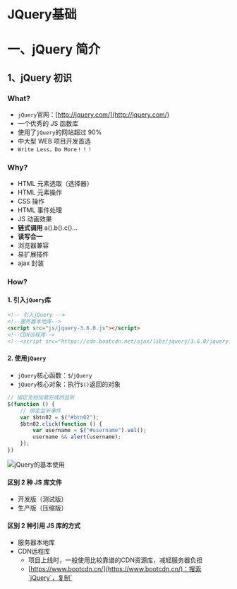# JQuery基础
# 一、jQuery 简介

## 1、jQuery 初识

### What?

- `jQuery`官网：[http://jquery.com/](http://jquery.com/)
- 一个优秀的 JS 函数库
- 使用了`jQuery`的网站超过 90%
- 中大型 WEB 项目开发首选
- `Write Less，Do More！！！`

### Why?

- HTML 元素选取（选择器）
- HTML 元素操作
- CSS 操作
- HTML 事件处理
- JS 动画效果
- **链式调用** a().b().c()...
- **读写合一**
- 浏览器兼容
- 易扩展插件
- ajax 封装

### How?

#### 1. 引入`jQuery`库

```html
<!-- 引入jQuery -->
<!--服务器本地库-->
<script src="js/jquery-3.6.0.js"></script>
<!--CDN远程库-->
<!--<script src="https://cdn.bootcdn.net/ajax/libs/jquery/3.6.0/jquery.js"></script>-->
```

#### 2. 使用`jQuery`

- `jQuery`核心函数：`$`/`jQuery`
- `jQuery`核心对象：执行`$()`返回的对象

```js
// 绑定文档加载完成的监听
$(function () {
    // 绑定监听事件
    var $btn02 = $("#btn02");
    $btn02.click(function () {
        var username = $("#username").val();
        username && alert(username);
    });
})
```

![jQuery的基本使用](https://i.loli.net/2021/08/23/B2ynVFUa9CgNDIq.gif)

#### 区别 2 种 JS 库文件

- 开发版（测试版）
- 生产版（压缩版）

#### 区别 2 种引用 JS 库的方式

- 服务器本地库
- CDN远程库
  - 项目上线时，一般使用比较靠谱的CDN资源库，减轻服务器负担
  - [https://www.bootcdn.cn/](https://www.bootcdn.cn/)：搜索`jQuery`，复制`<script>`标签到项目中即可使用

#### 区别`jQuery`的不同版本

- 1.x
  - 兼容老版本 IE
  - 文件更大
- 2.x
  - 部分 IE8 及以下支持
  - 文件小，执行效率更高
- 3.x
  - 完全不再支持 IE8 及以下版本
  - 提供了一些新的 API
  - 提供不包含 ajax / 动画 API 的版本



## 2、jQuery 的 2 把利器

```js
// jQuery核心代码
(function(window){
    var jQuery = function(){
        return new jQuery.fn.init();
    }
    window.$ = window.jQuery = jQuery
})(window)
```

### jQuery 核心函数

简称：`jQuery`函数（`$`/`jQuery`），`jQuery`库向外直接暴露的就是`$`/`jQuery`

引入`jQuery`库后，直接使用即可

- 当函数用：`$(xxx)`

- 当对象用：`$.xxx()`

```js
// jQuery函数：直接可用
console.log($, typeof $);  // ƒ ( selector, context ) {}    function
console.log(jQuery === $); // true
```

### jQuery 核心对象

简称：`jQuery`对象

得到`jQuery`对象：执行`jQuery`函数返回的就是`jQuery`对象

使用`jQuery`对象：`$obj.xxx()`

```js
// jQuery对象：执行jQuery函数得到它
console.log($(), typeof $(), $() instanceof Object); // jQuery.fn.init {} "object" true
```

![image-20210823214249792](https://i.loli.net/2021/08/23/qiELvA1Pnhx68B4.png)



## 3、jQuery 函数的使用

作为一般函数调用：`$(param)`

1. 参数为函数：当 DOM 加载完成后，执行此回调函数
2. 参数为选择器字符：查找所有匹配的标签并将它们封装成`jQuery`对象
3. 参数为 DOM 对象：将 dom 对象封装成`jQuery`对象
4. 参数为 html 标签字符串（用得少）：创建标签对象并封装成`jQuery`对象

作为对象使用：`$.xxx()`

- `$.each()`：隐式遍历数组
- `$.trim()`：去除两端的空格

```js
// 需求1.点击按钮：显示按钮的文本，显示一个新的输入框
// 1、参数为函数：当 DOM 加载完成后，执行此回调函数
$(function () { // 绑定文档加藏完成的监听
    // 2、参数为选择器字符：查找所有匹配的标签并将它们封装成`jQuery`对象
    $("#btn").click(function () {
        // alert(this.innerHTML); // this是什么？发生事件的dom元素（<button>）
        // 3、参数为 DOM 对象：将 dom 对象封装成`jQuery`对象
        alert($(this).html());
        // 4、参数为 html 标签字符串（用得少）：创建标签对象并封装成`jQuery`对象
        $('<input type="text" name="msg3"><br/>').appendTo("div");
    });
    
    // 需求2.遍历输出数组中所有元素值
    var arr = [3, 7, 4];
    $.each(arr, function (index, item) {
        console.log(index, item); // 0 3    1 7    2 4
    });

    // 需求3.去掉“my atguigu”两端的空格
    var str = "    my atguigu   ";
    console.log('===' + str + '===');           // ===    my atguigu   ===
    console.log('===' + str.trim() + '===');    // ===my atguigu===
    console.log('===' + $.trim(str) + '===');   // ===my atguigu===
})
```



## 4、jQuery 对象的使用

### 理解

即执行`jQuery`核心函数返回的对象

`jQuery`对象内部包含的是 dom 元素对象的伪数组（可能只有一个元素）

`jQuery`对象拥有很多有用的属性和方法，让程序员能方便的操作 dom

### 属性和方法

- 基本行为：操作标签的基本方法
- 属性：操作内部标签的属性或值

- CSS：操作标签的样式

- 文档：对标签进行增删改操作

- 筛选：根据指定的规则过滤内部的标签

- 事件：处理事件监听相关

- 效果：实现一些动画效果

这里我们先学习`jQuery`对象的基本行为，其他的不放在当前章节中

#### 基本行为

- `size()`/`length`：包含的 DOM 元素个数
- `[index]`/`get(index)`：得到对应位置的 DOM 元素
- `each()`：遍历包含的所有 DOM 元素
- `index()`：得到在所在兄弟元素中的下标

```js
// 需求1.统计一共有多少个按钮
// `size()`/`length`：包含的 DOM 元素个数
var $buttons = $('button');
console.log($buttons.length); // 4

// 需求2.取出第2个button的文本
console.log($('button:nth-child(2)').text()); // 测试二
// `[index]`/`get(index)`：得到对应位置的 DOM 元素
console.log($buttons[1].innerHTML, $buttons.get(1).innerHTML); // 测试二 测试二

// 需求3.输出所有button标签的文本
// `each()`：遍历包含的所有 DOM 元素
// $buttons.each(function (index, domEle) {
//     console.log(index, domEle.innerHTML); // 0 "测试一"   1 "测试二"   2 "测试三"    3 "测试四"
// });
$buttons.each(function () {
    console.log(this.innerHTML); // 测试一 测试二 测试三 测试四
});

// 需求4.输出’测试三’按钮是所有按钮中的第几个
console.log($("#btn3").index()); // 2
```

**伪数组**

- `Object`对象
- `length`属性
- 数值下标属性
- 没有数组特别的方法：`forEach()`，`push()`，`pop()`，`splice()`

```js
// 伪数组
console.log($buttons instanceof Array); // false
//自定义一个伪数组
var weiArr = {}
weiArr.length = 0;
weiArr[0] = 'atguigu';
weiArr.length = 1;
weiArr[1] = 123;
weiArr.length = 2;
for (var i = 0; i < weiArr.length; i++) {
    var obj = weiArr[i];
    console.log(i, obj); // 0 "atguigu"    1 123
}
console.log(weiArr.forEach, $buttons.forEach); //undefined undefined
```



# 二、jQuery 选择器

## 1、选择器

![image-20210828192208382](https://i.loli.net/2021/08/28/HxmALJ2XkBMpZgC.png)

### 说明

选择器是`jQuery`学习的重中之重，也就是对`jQuery`核心函数的使用

- 选择器本身只是一个有特定语法规则的字符串，没有实质用处
- 它的基本语法规则使用的就是 CSS 的选择器语法，并对基进行了扩展
- 只有调用`$()`，并将选择器作为参数传入才能起作用
- `$(selector)`作用：根据选择器规则在整个文档中查找所有匹配的标签的数组（伪数组），并封装成`jQuery`对象

### 分类

#### 基本选择器

- ID 选择器：`#id`
- 标签选择器：`element`
- 属性选择器：`.class`
- 通用选择器：`*`
- 并集选择器：`selector1,selector2,selectorN`
- 交集选择器：`selector1selector2selectorN`

#### 层次选择器

- 后代元素选择器：`ancestor descendant`
- 子元素选择器：`parent > child`
- 兄弟选择器：`prev + next`、`prev ~ siblings`

#### 过滤选择器

在原有选择器匹配的元素中进一步进行过滤的选择器

选择器语法中大部分是过滤选择器

- 基本
- 内容
- 可见性
- 属性

#### 表单选择器

- 表单
- 表单对象属性

下面，我们对其中 *常用的选择器* 进行一一学习



## 2、基本选择器

| 基本选择器                      | 描述                                     |
| :------------------------------ | :--------------------------------------- |
| `#id`                           | 根据给定的ID匹配一个元素                 |
| `element`                       | 根据给定的元素名匹配所有元素             |
| `.class`                        | 根据给定的类匹配元素                     |
| `*`                             | 匹配所有元素                             |
| `selector1,selector2,selectorN` | 将每一个选择器匹配到的元素合并后一起返回 |

HTML 代码

```html
<div id="div1" class="box">div1(class="box")</div>
<div id="div2" class="box">div2(class="box")</div>
<div id="div3">div3</div>
<span class="box">span(class="box")</span>
<br>
<ul>
    <li>AAAAA</li>
    <li title="hello">BBBBB(title="hello")</li>
    <li class="box">CCCCC(class="box")</li>
    <li title="hello">DDDDDD(title="hello")</li>
</ul>
```

### ID 选择器

```js
// 1.选择id为div1的元素
$('#div1').css('background-color', 'red');
```

![image-20210828195718252](https://i.loli.net/2021/08/28/FheEqJCnKYgkvlZ.png)

### 标签选择器

```js
// 2.选择所有的div元素
$('div').css('background-color', 'red');
```

![image-20210828195737043](https://i.loli.net/2021/08/28/gIlLxkdG8ZmRspM.png)

### 属性选择器

```js
// 3.选择所有class属性为box的元素
$('.box').css('background-color', 'red');
```

![image-20210828195757323](https://i.loli.net/2021/08/28/9CeBWZDbKGlrJjw.png)

### 并集选择器

```js
// 4.选择所有的div和span元素
$('div,span').css('background-color', 'red');
```

![image-20210828195819970](https://i.loli.net/2021/08/28/yMPohCwSk96rQYN.png)

### 交集选择器

```js
// 5.选择所有class属性为box的div元素
$('div.box').css('background-color', 'red');
```

![image-20210828195847762](https://i.loli.net/2021/08/28/vcyxLMAOUQ6ThsS.png)

### 通用选择器

```js
// 6.选择所有元素
$('*').css('background-color', 'red');
```

![image-20210828195909083](https://i.loli.net/2021/08/28/WpPFBZ8HraEv5Od.png)



## 3、层级选择器

查找子元素，后代元素，兄弟元素的选择器

| 层级选择器            | 描述                                   |
| :-------------------- | :------------------------------------- |
| `ancestor descendant` | 在给定的祖先元素下匹配所有的后代元素   |
| `parent > child`      | 在给定的父元素下匹配所有的子元素       |
| `prev + next`         | 匹配所有紧接在 prev 元素后的 next 元素 |
| `prev ~ siblings`     | 匹配 prev 元素之后的所有 siblings 元素 |

HTML 代码

```html
<ul>
	<li>AAAAA</li>
	<li class="box">CCCCC</li>
	<li title="hello"><span>BBBBB</span></li>
	<li title="hello"><span class="box">DDDD</span></li>
	<span>EEEEE</span>
</ul>
```

### 后代元素选择器

```js
// 1.选中ul下所有的span
$('ul span').css('background', 'red');
```

![image-20210828200701777](https://i.loli.net/2021/08/28/93GCAIuirc8Q4nU.png)

### 子元素选择器

```js
// 2.选中ul下所有的子元素span
$('ul > span').css('background', 'red');
```

![image-20210828200751616](https://i.loli.net/2021/08/28/ejhMYAJaDoV9GHL.png)

### 兄弟选择器

```js
// 3.选中class为box的下一个li
$('.box + li').css('background', 'red');
```

![image-20210828200849768](https://i.loli.net/2021/08/28/jRx15XZONFKofwT.png)

```js
// 4.选中ul下li的class为box的元素后面的所有兄弟元素
$('ul .box ~ *').css('background', 'red');
```

![image-20210828201744815](https://i.loli.net/2021/08/28/yHVlp3nrxW2cODA.png)



## 4、过滤选择器

在原有选择器匹配的元素中进行进一步过滤的选择器

| 分类   | 过滤选择器                          | 描述                                                 |
| :----- | :---------------------------------- | :--------------------------------------------------- |
| 基本   | `:first`                            | 获取第一个元素                                       |
|        | `:last`                             | 获取最后一个元素                                     |
|        | `:eq(index)`                        | 匹配一个给定索引值的元素                             |
|        | `:gt(index)`                        | 匹配所有大于给定索引值的元素                         |
|        | `:lt(index)`                        | 匹配所有小于给定索引值的元素                         |
|        | `:even`                             | 匹配所有索引值为偶数的元素，从 0 开始计数            |
|        | `:odd`                              | 匹配所有索引值为奇数的元素，从 0 开始计数            |
|        | `:not(selector)`                    | 去除所有与给定选择器匹配的元素                       |
| 内容   | `:contains(text)`                   | 匹配包含给定文本的元素                               |
|        | `:has(selector)`                    | 匹配含有选择器所匹配的元素的元素                     |
|        | `:empty`                            | 匹配所有不包含子元素或者文本的空元素                 |
|        | `:parent`                           | 匹配含有子元素或者文本的元素                         |
| 可见性 | `:hidden`                           | 匹配所有不可见元素，或者type为hidden的元素           |
|        | `:visible`                          | 匹配所有的可见元素                                   |
| 属性   | `[attribute]`                       | 匹配包含给定属性的元素                               |
|        | `[attribute=value]`                 | 匹配给定的属性是某个特定值的元素                     |
|        | `[attribute!=value]`                | 匹配所有不含有指定的属性，或者属性不等于特定值的元素 |
|        | `[attribute*=value]`                | 匹配给定的属性是以包含某些值的元素                   |
|        | `[selector1][selector2][selectorN]` | 复合属性选择器，需要同时满足多个条件时使用           |

HTML 代码

```html
<div id="div1" class="box">class为box的div1</div>
<div id="div2" class="box">class为box的div2</div>
<div id="div3">div3</div>
<span class="box">class为box的span</span>
<br/>
<ul>
    <li>AAAAA</li>
    <li title="hello">BBBBB</li>
    <li class="box">CCCCC</li>
    <li title="hello">DDDDDD</li>
    <li title="two">BBBBB</li>
    <li style="display: none">我本来是隐藏的</li>
</ul>
```

### :first

```js
// 1.选择第一个div
$('div:first').css('background', 'red');
```

![image-20210828202449696](https://i.loli.net/2021/08/28/6EMXf3sz1jIv4Pk.png)

### :last

```js
// 2.选择最后一个class为box的元素
$('.box:last').css('background', 'red');
```

![image-20210828202621705](https://i.loli.net/2021/08/28/mRZAQ1J2syowN4l.png)

### :not

```js
// 3.选择所有class属性不为box的div
$('div:not(.box)').css('background', 'red');
```

![image-20210828202755645](https://i.loli.net/2021/08/28/mMFwiItVJj4cQ8p.png)

### :eq、:gt、:lt

多个选择器是依次执行的，不是同时执行的

```js
// 4.选择第二个和第三个li元素
// $('li:eq(1),li:eq(2)').css('background', 'red');
// $('li:gt(0):lt(2)').css('background', 'red');
$('li:lt(3):gt(0)').css('background', 'red');
```

![image-20210828202909014](https://i.loli.net/2021/08/28/bLIoT4kHB35PpYE.png)

### :contains

```js
// 5.选择内容为BBBBB的li
$('li:contains("BBBBB")').css('background', 'red');
```

![image-20210828203616059](https://i.loli.net/2021/08/28/RgWONDSikPTfEtF.png)

### :hidden

```js
// 6.选择隐藏的li
$('li:hidden').show().css('background', 'red');
```

![image-20210828203732811](https://i.loli.net/2021/08/28/by21BrwhHFRqE5a.png)

### [attribute]

```js
// 7.送择有title属性的li元素
$('li[title]').css('background', 'red');
```

![image-20210828203858256](https://i.loli.net/2021/08/28/ZVQL3o8k4PbJHxM.png)

### [attribute=value]

```js
// 8.选择所有属性title为hello的li元素
$('li[title=hello]').css('background', 'red');
```

![image-20210828203937555](https://i.loli.net/2021/08/28/ZvadeP7yWXxicHn.png)

### :odd

```js
$('#data tbody > tr:odd').css('backgroundColor', '#ccf');
```

![image-20210828212102136](https://i.loli.net/2021/08/28/Lw49sF8AUn3WRdq.png)



## 5、表单选择器

表单和表单对象属性

| 表单选择器       | 描述                                                         |
| :--------------- | :----------------------------------------------------------- |
| `:input`         | 匹配所有 input, textarea, select 和 button 元素              |
| `:text`          | 匹配所有的单行文本框                                         |
| `:password`      | 匹配所有密码框                                               |
| `:radio`         | 匹配所有单选按钮                                             |
| `:checkbox`      | 匹配所有复选框                                               |
| `:submit`        | 匹配所有提交按钮                                             |
| `:reset`         | 匹配所有重置按钮                                             |
| `:button`        | 匹配所有按钮                                                 |
| **表单对象属性** | **描述**                                                     |
| `:enabled`       | 匹配所有可用元素                                             |
| `:disabled`      | 匹配所有不可用元素                                           |
| `:checked`       | 匹配所有选中的被选中元素(复选框、单选框等，不包括select中的option) |
| `:selected`      | 匹配所有选中的option元素                                     |

HTML代码

```html
<form>
    用户名：<input type="text"/><br>
    密码：<input type="password"/><br>
    爱好：
    <input type="checkbox" checked="checked"/>篮球
    <input type="checkbox" checked="checked"/>足球
    <input type="checkbox" checked="checked"/>羽毛球<br>
    性别：
    <input type="radio" name="sex" value='male'/>男
    <input type="radio" name="sex" value='female'/>女<br>
    邮箱：<input type="text" name="email" disabled="disabled"/><br>
    所在地：I
    <select>
        <option value="1">北京</option>
        <option value="2" selected="selected">天津</option>
        <option value="3">河北</option>
    </select><br>
    <input type="submit" value="提交"/>
</form>
```

### :text、:disabled

```js
// 1.选择不可用的文本输入框
$(':text:disabled').css('background-color', 'red');
```

![image-20210828215100265](https://i.loli.net/2021/08/28/POEpMZT4Jl1gr3k.png)

### :submit、:checkbox、:checked

```js
// 3.显示选择的城市名称
$(':submit').click(function () {
    alert($('select>option:selected').html());
});
```

![image-20210828220129756](https://i.loli.net/2021/08/28/IAoNMRy73D18aVc.png)



# 三、jQuery工具、属性、CSS

## 1、jQuery工具方法

![image-20210828220857665](https://i.loli.net/2021/08/28/DtSQK1IrRCVmUq6.png)

不过，我们常用的工具方法并不多

| 工具方法                    | 描述                                 |
| :-------------------------- | :----------------------------------- |
| `$.each(object,[callback])` | 通用例遍方法，可用于例遍对象和数组   |
| `$.type(obj)`               | 检测obj的数据类型                    |
| `$.isArray(obj)`            | 测试对象是否为数组                   |
| `$.isFunction(obj)`         | 测试对象是否为函数                   |
| `$.isNumeric(value)`        | 测试对象是否为数字                   |
| `$.parseJSON(json)`         | 接受一个JSON字符串，返回解析后的对象 |

### $.each()

```js
// 1、$.each()：遍历数组或对象中的数据
var obj = {
    name: 'Tom',
    setName: function (name) {
        this.name = name;
    }
}
$.each(obj, function (key, value) {
    console.log(key, value); // name Tom   setName ƒ (name) {}
});
```

### $.trim()

```js
// 2、$.trim()：去除字符两边的空格
var str = '    ddd ';
console.log($.trim(str)); // ddd
```

### $.type()

```js
// 3、$.type(obj)：得到数据的类型
console.log($.type($), $.type($())); // function object
```

### $.isArray()

```js
// 4、$.isArray(obj)：判断是否是数组
console.log($.isArray($('body')), $.isArray([])); // false true
```

### $.isFunction()

```js
// 5、$.isFunction(obj)：判断是否是函数
console.log($.isFunction($), $.isFunction($())); // true false
```

### $.isNumberic()

```js
// 6、$.isNumberic(obj)：判断是否是数字
console.log($.isNumeric('a'), $.isNumeric('2'), $.isNumeric(2)); // false true true
```

### $.parseJSON()

```js
// 7、$.parseJSON(json)：解析json字符转换为js对象/数组
var jsonObj = '{"name":"Tom", "age": 18}';
console.log($.parseJSON(jsonObj)); // {name: "Tom", age: 18}
var jsonArr = '[{"name":"Tom", "age": 18}, {"name":"Jack", "age": 28}]';
console.log($.parseJSON(jsonArr)); // (2) [{…}, {…}]
```



## 2、练习：多Tab点击切换

HTML 代码

```html
<ul id="tab">
    <li id="tab1" value="1">10元套餐</li>
    <li id="tab2" value="2">30元套餐</li>
    <li id="tab3" value="3">50元包月</li>
</ul>
<div id="container">
    <div id="content1">
        10元套餐详情：<br> 每月套餐内拨打100分钟，超出部分2毛/分钟
    </div>
    <div id="content2" style="display:none">
        30元套餐详情：<br> 每月套餐内拨打300分钟，超出部分1.5毛/分钟
    </div>
    <div id="content3" style="display:none">
        50元包月详情：<br> 每月无限量随心打
    </div>
</div>
```

jQuery 代码

```js
var $containers = $('#container>div');
var curIndex = 0;
$('#tab>li').click(function () { // 隐式遍历
    // 隐藏上一次
    $containers[curIndex].style.display = 'none';
    // 显示当前的
    curIndex = $(this).index();
    $containers[curIndex].style.display = 'block';
});
```

![多Tab点击切换](https://i.loli.net/2021/08/29/6DFBrn8TjVZYhHS.gif)



## 3、jQuery操作属性

| 属性            | 描述                                     |
| :-------------- | :--------------------------------------- |
| `attr()`        | 设置或返回被选元素的属性值               |
| `removeAttr()`  | 从每一个匹配的元素中删除一个属性         |
| `prop()`        | 获取在匹配的元素集中的第一个元素的属性值 |
| `removeProp()`  | 用来删除由.prop()方法设置的属性集        |
| `addClass()`    | 为每个匹配的元素添加指定的类名           |
| `removeClass()` | 从所有匹配的元素中删除全部或者指定的类   |
| `toggleClass()` | 如果存在（不存在）就删除（添加）一个类   |
| `html()`        | 取得第一个匹配元素的html内容             |
| `text()`        | 取得所有匹配元素的内容                   |
| `val()`         | 获得匹配元素的当前值                     |

### attr()、removeAttr()

```js
//1.读取第一个div的title属性
console.log($('div:first').attr('title')); // one
//2.给所有的div设置name属性（value 为atguigu）
$('div').attr('name', 'atguigu');
//3.移除所有div的title属性
$('div').removeAttr('title');
//4.给所有的div设置class='guiguClass'
$('div').attr('class', 'guiguClass');
```

### addClass()、removeClass()

```js
//5.给所有的div添加class='abc'
$('div').addClass('abc');
//6.移除所有div的guiguClass的class
$('div').removeClass('guiguClass');
```

### html()、val()

```js
//7.得到最后一个li的标签体文本
console.log($('ul>li:last').html()); // <span>BBBBB</span>
//8.设置第一个li的标签体为"<h1>mmmmmmmmm</h1>"
$('ul>li:first').html('<h1>mmmmmmmmm</h1>');
//9.得到输入框中的value值
console.log($(':text').val()); // guiguClass
//10.将输入框的值设置为atguigu
$(':text').val('atguigu');
```

### prop()、removeProp()

```js
//11.点击’全选’按留实现全选
var $checkbox = $(':checkbox');
$('button:first').click(function () {
    $checkbox.prop('checked', true);
});
//12.点击’全不选’按留实现全不选
$('button:last').click(function () {
    $checkbox.prop("checked", false);
});
```

`attr()`：操作属性值为非布尔值的属性件
`prop()`：专门操作属性值为布尔值的属性



## 4、jQuery操作CSS

| CSS             | 描述                                                   |
| :-------------- | :----------------------------------------------------- |
| `css()`         | 访问匹配元素的样式属性                                 |
| `offset()`      | 获取匹配元素在当前视口的相对偏移                       |
| `position()`    | 获取匹配元素相对父元素的偏移                           |
| `scrollTop()`   | 获取匹配元素相对滚动条顶部的偏移                       |
| `scrollLeft()`  | 获取匹配元素相对滚动条左侧的偏移                       |
| `height()`      | 取得匹配元素当前计算的高度值（px）                     |
| `width()`       | 取得第一个匹配元素当前计算的宽度值（px）               |
| `innerHeight()` | 获取第一个匹配元素内部区域高度（包括补白、不包括边框） |
| `innerWidth()`  | 获取第一个匹配元素内部区域宽度（包括补白、不包括边框） |
| `outerHeight()` | 获取第一个匹配元素外部高度（默认包括补白和边框）       |
| `outerWidth()`  | 获取第一个匹配元素外部宽度（默认包括补白和边框）       |

### css()

```js
// 1.得到第一个p标签的颜色
console.log($('p:first').css('color')); // rgb(0, 0, 255);
// 2.设置所有p标签的文本颜色为red
$('p').css('color', 'red');
// 3.设第2个p的字体颜色（#ffee11），背景（blue），宽（300px），高（30px）
$('p:eq(1)').css({
    color: '#ffee11',
    backgroundColor: 'blue',
    width: 300,
    height: 30
});
```

![image-20210829190620743](https://i.loli.net/2021/08/29/ArXKDcLbCkHejWa.png)

### offset和position

```js
// 1.点击btn1
$('#btn1').click(function () {
    // 打印div1相对于页面左上角的位置
    var offset1 = $('.div1').offset();
    console.log(offset1.left, offset1.top); // 10 20
    // 打印div2相对于页面左上角的位置
    var offset2 = $('.div2').offset();
    console.log(offset2.left, offset2.top); // 10 70

    // 打印div1相对于父元素左上角的位置
    var position1 = $('.div1').position();
    console.log(position1.left, position1.top); // 10 20
    // 打印div2相对于父元素左上角的位置
    var position2 = $('.div2').position();
    console.log(position2.left, position2.top); // 0 50
});

// 2.点击btn2
$('#btn2').click(function () {
    // 设置div2相对于页面的左上角的位置
    $('.div2').offset({left: 0, top: 0});
});
```

![offset和position](https://i.loli.net/2021/08/29/Iick21x7hqeSzYT.gif)

### scrollTop和scrollLeft

```js
// 1.得到div或页面滚动条的坐标
$('#btn1').click(function () {
    console.log($('div').scrollTop()); // 400
    console.log($(document.documentElement).scrollTop() + $(document.body).scrollTop()); // 200
});
// 2.让div或页面的滚动条滚动到指定位置
$('#btn2').click(function () {
    $('div').scrollTop(1000);
    $('html,body').scrollTop(100);
});
```

![scrollTop和scrollLeft](https://i.loli.net/2021/08/29/YQwnmjUBdWbTH4D.gif)

### 元素的尺寸

#### 1.内容尺寸

- `height()`：`height `
- `width()`：`width`

#### 2.内部尺寸

- `innerHeight()`：`height + padding `
- `innerwidth()`：`width + padding`

#### 3.外部尺寸

- `outerHeight(false/true)`：`height + padding + border` 如果是`true`，加上`margin`
- `outerwidth(false/true)`：`width + padding + border` 如果是`true`，加上`margin`

```js
var $div = $('div');
console.log($div.height(), $div.width()); // 150, 100
console.log($div.innerHeight(), $div.innerWidth()); // 170 120
console.log($div.outerHeight(), $div.outerWidth()); // 190 140
console.log($div.outerHeight(true), $div.outerWidth(true)); // 210 160
```

# 四、jQuery对象的过滤与查找

## 1、对象的过滤

| 过滤方法     | 描述                                                         |
| :----------- | :----------------------------------------------------------- |
| `eq()`       | 获取第N个元素                                                |
| `first()`    | 获取第一个元素                                               |
| `last()`     | 获取最后一个元素                                             |
| `hasClass()` | 检查当前的元素是否含有某个特定的类，如果有，则返回true       |
| `filter()`   | 筛选出与指定表达式匹配的元素集合                             |
| `not()`      | 删除与指定表达式匹配的元素                                   |
| `is()`       | 根据选择器、DOM元素或 jQuery 对象来检测匹配元素集合，如果其中至少有一个元素符合这个给定的表达式就返回true |
| `has()`      | 保留包含特定后代的元素，去掉那些不含有指定后代的元素         |

### first()

```js
var $li = $('ul>li');
// 1.ul下li标签第一个
// $li[0].style.backgroundColor = 'red';
$li.first().css('background-color', 'red');
```

![image-20210830211113273](https://i.loli.net/2021/08/30/NfaVxELRmKY34wk.png)

### last()

```js
// 2.ul下li标签的最后一个
// $li[$li.length - 1].style.backgroundColor = 'red';
$li.last().css('background-color', 'red');
```

![image-20210830211723608](https://i.loli.net/2021/08/30/dBEUhgvkSiNJMte.png)

### eq()

```js
// 3.ul下li标签的第二个
// $li[1].style.backgroundColor = 'red';
$li.eq(1).css('background-color', 'red');
```

![image-20210830211409856](https://i.loli.net/2021/08/30/MREVy9vPf3Y4shZ.png)

### filter()

```js
// 4.ul下li标签中title属性为hello的
$li.filter('[title=hello]').css('background-color', 'red');
```

![image-20210830211542168](https://i.loli.net/2021/08/30/kpZKUqWX1sEVSIR.png)

### not()

```js
// 5.ul下li标签中title属性不为hello的
// $li.filter('[title!=hello]').css('background-color', 'red');
$li.not('[title=hello]').css('background-color', 'red');
```

![image-20210830211815479](https://i.loli.net/2021/08/30/hkwnYKF6NoWuPmO.png)

但上述的写法，将没有 title 属性的 li 元素也查询了出来，更符合题意的写法如下：

```js
// $li.filter('[title]').filter('[title!=hello]').css('background-color', 'red');
// $li.filter('[title!=hello]').filter('[title]').css('background-color', 'red');
$li.filter('[title][title!=hello]').css('background-color', 'red');
```

![image-20210830212011449](https://i.loli.net/2021/08/30/LRkXtPdApCW4ozi.png)

### has()

```js
// 6.ul下li标签中有span子标签的
$li.has('span').css('background-color', 'red');
```

![image-20210830212142202](https://i.loli.net/2021/08/30/wh6GgZVMvAb9IKJ.png)

### hasClass()、is()

```js
// 7.ul下li标签中class属性为box2的
// if ($li.filter('[class=box2]').hasClass('box2')) {
//     $li.filter('[class=box2]').css('background-color', 'red');
// }
if ($li.filter('[class=box2]').is('.box2')) {
    $li.filter('[class=box2]').css('background-color', 'red');
}
```

![image-20210830212616690](https://i.loli.net/2021/08/30/WtDjyoNX1kev63H.png)



## 2、对象的查找

| 查找方法         | 描述                                                         |
| :--------------- | :----------------------------------------------------------- |
| `children()`     | 取得一个包含匹配的元素集合中每一个元素的所有子元素的元素集合 |
| `find()`         | 搜索所有与指定表达式匹配的元素。这个函数是找出正在处理的元素的后代元素的好方法 |
| `siblings()`     | 取得一个包含匹配的元素集合中每一个元素的所有唯一同辈元素的元素集合 |
| `next()`         | 取得一个包含匹配的元素集合中每一个元素紧邻的后一个同辈元素的元素集合 |
| `nextAll()`      | 查找当前元素之后所有的同辈元素                               |
| `nextUntil()`    | 查找当前元素之后所有的同辈元素，直到遇到匹配的那个元素为止   |
| `prev()`         | 取得一个包含匹配的元素集合中每一个元素紧邻的前一个同辈元素的元素集合 |
| `prevAll()`      | 查找当前元素之前所有的同辈元素                               |
| `prevUntil()`    | 查找当前元素之前所有的同辈元素，直到遇到匹配的那个元素为止   |
| `offsetParent()` | 返回第一个匹配元素用于定位的父节点                           |
| `parent()`       | 取得一个包含着所有匹配元素的唯一父元素的元素集合             |
| `parentsUntil()` | 查找当前元素的所有的父辈元素，直到遇到匹配的那个元素为止     |

### children()

```js
var $ul = $('ul');
// 1.ul标签的第2个span子标签
$ul.children('span:eq(1)').css('background-color', 'red');   
```

![image-20210830214109835](https://i.loli.net/2021/08/30/txLno4PUbFas2eD.png)

### find()

```js
// 2.ul标签的第2个span后代标签
$ul.find('span:eq(1)').css('background-color', 'red');
```

![image-20210830214509558](https://i.loli.net/2021/08/30/bGgeELf3R84dOaF.png)

### parent()、offsetParent()

```js
// 3.ul标签的父标签
$ul.parent().css('background-color', 'red');
```

![image-20210830220319034](https://i.loli.net/2021/08/30/rKkAgln3w4YhFPD.png)

```js
// 3.ul标签的定位父标签
$ul.offsetParent().css('background-color', 'red');
```

![image-20210830220343975](https://i.loli.net/2021/08/30/YF7DQsVcHwMPvCg.png)

### prev()、prevAll()、next()、nextAll()

```js
// 4.id为cc的li标签的前一个li标签
$('#cc').prev('li').css('background-color', 'red');
```

![image-20210830215225088](https://i.loli.net/2021/08/30/dv2iSARtPf5sFHo.png)

```js
// 4.id为cc的li标签的前面所有li标签
$('#cc').prevAll('li').css('background-color', 'red');
```

![image-20210830220107143](https://i.loli.net/2021/08/30/F7LPzVQIDRnJsYM.png)

```js
// 4.id为cc的li标签的后一个li标签
$('#cc').next('li').css('background-color', 'red');
```

![image-20210830215617772](https://i.loli.net/2021/08/30/aNOEFRhLnfl8Cyx.png)

```js
// 4.id为cc的li标签的后面所有li标签
$('#cc').nextAll('li').css('background-color', 'red');
```

![image-20210830220155203](https://i.loli.net/2021/08/30/pqn8hSKU1NeZw6P.png)

### siblings()

```js
// 6.id为cc的li标签的所有兄弟li标签
$('#cc').siblings('li').css('background-color', 'red');
```

![image-20210830220233128](https://i.loli.net/2021/08/30/o1pviS3bgAcRXxM.png)



## 练习：爱好选择器

HTML 代码

```html
<form>
    你爱好的运动是？<input type="checkbox" id="checkedAllBox"/>全选/全不选
    <br/>
    <input type="checkbox" name="items" value="足球"/>足球
    <input type="checkbox" name="items" value="篮球"/>篮球
    <input type="checkbox" name="items" value="羽毛球"/>羽毛球
    <input type="checkbox" name="items" value="乒乓球"/>乒乓球
    <br/>
    <input type="button" id="checkedAllBtn" value="全选"/>
    <input type="button" id="checkedNoBtn" value="全不选"/>
    <input type="button" id="checkedRevBtn" value="反选"/>
    <input type="button" id="sendBtn" value="提交"/>
</form>
```

jQuery 代码

```js
var $checkedAllBox = $('#checkedAllBox'); // ID选择器
var $items = $(':checkbox[name=items]'); // 表单选择器、过滤选择器、交集选择器
// 1.点击'全选'：选中所有爱好
var $checkedAllBtn = $('#checkedAllBtn');
$checkedAllBtn.click(function () { // click函数
    $items.prop('checked', true); // prop操作属性
    $checkedAllBox.prop('checked', true);
});

// 2.点击'全不选'：所有爱好都不勾选
var $checkedNoBtn = $('#checkedNoBtn');
$checkedNoBtn.click(function () {
    $items.prop('checked', false);
    $checkedAllBox.prop('checked', false);
});

// 3.点击'反选'：改变所有爱好的匀选状态
var $checkedRevBtn = $('#checkedRevBtn');
$checkedRevBtn.click(function () {
    $items.each(function () { // each函数
        this.checked = !this.checked;
    });
    $checkedAllBox.prop('checked', $items.not(':checked').length === 0); // not过滤方法
});

// 4.点击'提交'：提示所有勾送的爱好
var $sendBtn = $('#sendBtn');
$sendBtn.click(function () {
    var arr = [];
    $items.filter(':checked').each(function () { // filter过滤方法
        arr.push(this.value); // 数组push方法
    });
    alert(arr.join(',')); // 数组join方法
});

// 5.点击'全选/全不选'：选中所有爱好，或者全不选中
var $checkedAllBox = $('#checkedAllBox');
$checkedAllBox.click(function () {
    $items.prop('checked', this.checked);
});

// 6.点击某个爱好时，必要时更新'全选/全不选'的选中状态
$items.click(function () {
    $checkedAllBox.prop('checked', $items.not(':checked').length === 0);
});
```

**效果**

![爱好选择器](https://i.loli.net/2021/08/30/KbATLo9JzXtj5ua.gif)



# 五、jQuery文档、事件、动画

## 1、文档处理-增删改

|          | 文档处理方法     | 描述                                                         |
| :------- | :--------------- | :----------------------------------------------------------- |
| 内部插入 | `append()`       | 向每个匹配的元素内部追加内容                                 |
|          | `appendTo()`     | 把所有匹配的元素追加到另一个指定的元素元素集合中             |
|          | `prepend()`      | 向每个匹配的元素内部前置内容                                 |
|          | `prependTo()`    | 把所有匹配的元素前置到另一个、指定的元素元素集合中           |
| 外部插入 | `after()`        | 在每个匹配的元素之后插入内容                                 |
|          | `before()`       | 在每个匹配的元素之前插入内容                                 |
|          | `insertAfter()`  | 把所有匹配的元素插入到另一个、指定的元素元素集合的后面       |
|          | `insertBefore()` | 把所有匹配的元素插入到另一个、指定的元素元素集合的前面       |
| 包裹     | `wrap()`         | 把所有匹配的元素用其他元素的结构化标记包裹起来               |
|          | `unwrap()`       | 这个方法将移出元素的父元素                                   |
|          | `wrapAll()`      | 将所有匹配的元素用单个元素包裹起来                           |
|          | `wrapInner()`    | 将每一个匹配的元素的子内容(包括文本节点)用一个HTML结构包裹起来 |
| 替换     | `replaceWith()`  | 将所有匹配的元素替换成指定的HTML或DOM元素                    |
|          | `replaceAll()`   | 用匹配的元素替换掉所有 selector匹配到的元素                  |
| 删除     | `empty()`        | 删除匹配的元素集合中所有的子节点                             |
|          | `remove()`       | 从DOM中删除所有匹配的元素                                    |
|          | `detach()`       | 从DOM中删除所有匹配的元素                                    |
| 克隆     | `clone()`        | 克隆匹配的DOM元素并且选中这些克隆的副本                      |

### append、appendTo

```js
// 1.向id为ul1的ul下添加一个span（最后）
// $('#ul1').append('<span>append添加的span</span>');
$('<span>appendTo添加的span</span>').appendTo($('#ul1'));
```

![image-20210901210912658](https://i.loli.net/2021/09/01/vloghYpD6xq4t51.png)

### prepend、prependTo

```js
// 2.向id为ul1的ul下添加一个span（最前）
// $('#ul1').prepend('<span>prepend添加的span</span>');
$('<span>prependTo添加的span</span>').prependTo($('#ul1'));
```

![image-20210901210949733](https://i.loli.net/2021/09/01/spTLvoElmdD9Pqa.png)

### before、insertBefore

```js
// 3.在id为ul1的ul下的li（title为hello）的前面添加span
// $('#ul1').children('li[title=hello]').before('<span>before添加的span</span>');
$('<span>insertBefore添加的span</span>').insertBefore($('#ul1').children('li[title=hello]'));
```

![image-20210901211041264](https://i.loli.net/2021/09/01/8qzxleJcC1ugZtR.png)

### after、insertAfter

```js
// 4.在id为ul1的ul下的li（title为hello）的后面添加span
// $('#ul1').children('li[title=hello]').after('<span>after添加的span</span>');
$('<span>insertAfter添加的span</span>').insertAfter($('#ul1').children('li[title=hello]'));
```

![image-20210901211118536](https://i.loli.net/2021/09/01/pL1HBhuIXZe2VTw.png)

### replaceWith、replaceAll

```js
// 5.将id为ul2的ul下的li（title为hello）全部替换为p
// $('#ul2').children('li[title=hello]').replaceWith('<p>replaceWith替换的p</p>');
$('<p>replaceWith替换的p</p>').replaceAll($('#ul2').children('li[title=hello]'));
```

![image-20210901211202564](https://i.loli.net/2021/09/01/Tqg6rboa3jHnp9R.png)

### empty、remove、detach

```js
// 6.移除id为ul2的ul下的所有li
$('#ul2').children('li').empty(); // ul2下li的内容被清空
```

![image-20210901211305628](https://i.loli.net/2021/09/01/niLpdYyofMK8QW2.png)

```js
// $('#ul2').empty(); // 所有子元素均被删除
// $('#ul2>*').remove(); // 所有子元素均被删除
// $('#ul2').children('li').remove();
$('#ul2').children('li').detach();
```

![image-20210901211319158](https://i.loli.net/2021/09/01/ch3Lslfo9VgtbJd.png)



## 练习：添加删除员工

HTML 代码

```html
<table id="employeeTable">
    <tr>
        <th>Name</th>
        <th>Email</th>
        <th>Salary</th>
        <th>&nbsp;</th>
    </tr>
    <tr>
        <td>Tom</td>
        <td>tom@tom.com</td>
        <td>5000</td>
        <td><a href="deleteEmp?id=001">Delete</a></td>
    </tr>
    <tr>
        <td>Jerry</td>
        <td>jerry@sohu.com</td>
        <td>8000</td>
        <td><a href="deleteEmp?id=002">Delete</a></td>
    </tr>
    <tr>
        <td>Bob</td>
        <td>bob@tom.com</td>
        <td>10000</td>
        <td><a href="deleteEmp?id=003">Delete</a></td>
    </tr>
</table>

<div id="formDiv">
    <h4>添加新员工</h4>
    <table>
        <tr>
            <td class="word">name:</td>
            <td class="inp">
                <input type="text" name="empName" id="empName"/>
            </td>
        </tr>
        <tr>
            <td class="word">email:</td>
            <td class="inp">
                <input type="text" name="email" id="email"/>
            </td>
        </tr>
        <tr>
            <td class="word">salary:</td>
            <td class="inp">
                <input type="text" name="salary" id="salary"/>
            </td>
        </tr>
        <tr>
            <td colspan="2" align="center">
                <button id="addEmpButton" value="abc">
                    Submit
                </button>
            </td>
        </tr>
    </table>
</div>
```

jQuery 代码

```js
// 添加
$('#addEmpButton').click(function () {
    // 获取输入
    var $empName = $('#empName');
    var $email = $('#email');
    var $salary = $('#salary');
    var empName = $empName.val();
    var email = $email.val();
    var salary = $salary.val();
    // 插入输入
    $('<tr></tr>')
        .append('<td>' + empName + '</td>')
        .append('<td>' + email + '</td>')
        .append('<td>' + salary + '</td>')
        .append('<td><a href="deleteEmp?id=' + Date.now() + '">Delete</a></td>')
        .appendTo($('#employeeTable').children('tbody')); // 插入到默认生成的tbody下
    // 清除输入
    $empName.val('');
    $email.val('');
    $salary.val('');
});

// 删除
// 使用事件委派，这样即使是后续添加的元素也会被绑定对应的事件
// 否则，就需要在新增元素时手动添加单击事件，比较麻烦。下面会学到事件代理/委派/委托相关知识
$('#employeeTable').delegate('a', "click", function () { 
    var $tr = $(this).parent().parent();
    var name = $tr.children(':first').html();
    if (confirm('确定删除' + name + '的相关信息吗？')) {
        $tr.remove();
    }
    return false;
});
```

**效果**

![添加删除员工](https://i.loli.net/2021/09/01/KZ6b2mdR9qVsuUQ.gif)



## 2、事件处理

|          | 事件方法               | 描述                                                         |
| :------- | :--------------------- | :----------------------------------------------------------- |
| 页面载入 | `ready()`              | 当DOM载入就绪可以查询及操纵时绑定一个要执行的函数            |
| 事件处理 | `on()`                 | 在选择元素上绑定一个或多个事件的事件处理函数                 |
|          | `off()`                | 在选择元素上移除一个或多个事件的事件处理函数                 |
|          | `bind()`               | 为每个匹配元素的特定事件绑定事件处理函数                     |
|          | `unbind()`             | bind()的反向操作，从每一个匹配的元素中删除绑定的事件         |
|          | `one()`                | 为每一个匹配元素的特定事件（像click）绑定一个一次性的事件处理函数 |
|          | `trigger()`            | 在每一个匹配的元素上触发某类事件                             |
|          | `triggerHandler()`     | 这个特别的方法将会触发指定的事件类型上所有绑定的处理函数。但不会执行浏览器默认动作，也不会产生事件冒泡 |
| 事件委派 | `delegate()`           | 指定的元素（属于被选元素的子元素）添加一个或多个事件处理程序，并规定当这些事件发生时运行的函数 |
|          | `undelegate()`         | 删除由 delegate() 方法添加的一个或多个事件处理程序           |
| 事件切换 | `hover()`              | 一个模仿悬停事件（鼠标移动到一个对象上面及移出这个对象）的方法 |
|          | `toggle()`             | 用于绑定两个或多个事件处理器函数，以响应被选元素的轮流的 click 事件 |
| 事件     | `focus()`、`focusin()` | 当元素获得焦点时，触发 focus、focusin 事件                   |
|          | `blur()`、`focusout()` | 当元素失去焦点时，触发 blur、focusout 事件                   |
|          | `change()`             | 当元素的值发生改变时，会发生 change 事件                     |
|          | `click()`              | 触发每一个匹配元素的click事件                                |
|          | `dblclick()`           | 当双击元素时，会发生 dblclick 事件                           |
|          | `error()`              | 当元素遇到错误（没有正确载入）时，发生 error 事件            |
|          | `mousedown()`          | 当鼠标指针移动到元素上方，并按下鼠标按键时，会发生 mousedown 事件 |
|          | `mouseup()`            | 当在元素上放松鼠标按钮时，会发生 mouseup 事件                |
|          | `mouseenter()`         | 当鼠标指针穿过元素时，会发生 mouseenter 事件                 |
|          | `mouseleave()`         | 当鼠标指针离开元素时，会发生 mouseleave 事件                 |
|          | `mouseover()`          | 当鼠标指针位于元素上方时，会发生 mouseover 事件              |
|          | `mouseout()`           | 当鼠标指针从元素上移开时，发生 mouseout 事件                 |
|          | `mousemove()`          | 当鼠标指针在指定的元素中移动时，就会发生 mousemove 事件      |
|          | `keypress()`           | 当键盘或按钮被按下时，发生 keypress 事件                     |
|          | `keydown()`            | 当键盘或按钮被按下时，发生 keydown 事件                      |
|          | `keyup()`              | 当按钮被松开时，发生 keyup 事件                              |
|          | `resize()`             | 当调整浏览器窗口的大小时，发生 resize 事件                   |
|          | `scroll()`             | 当用户滚动指定的元素时，会发生 scroll 事件                   |
|          | `select()`             | 当 textarea 或文本类型的 input 元素中的文本被选择时，会发生 select 事件 |
|          | `submit()`             | 当提交表单时，会发生 submit 事件                             |
|          | `unload()`             | 在当用户离开页面时，会发生 unload 事件                       |

### click、on、bind

```js
// 1.给.out绑定点击监听（用两种方法绑定）
// $('.outer').click(function () {
//   alert('click outer');
// });
// $('.outer').on('click', function () {
//     alert('click outer');
// });
$('.outer').bind('click', function () {
    alert('click outer');
});
```

### mouseenter、mouseleave、hover

```js
// 2.给.inner绑定鼠标移入和移出的事件监听
// $('.inner')
//     .mouseenter(function () {
//         alert('mouse enter');
//     })
//     .mouseleave(function () {
//         alert('mouse leave');
//     });
$('.inner').hover(
    function () {
        alert('mouse enter');
    }, function () {
        alert('mouse leave');
    });
```

### mouseover、mouseout

`mouseover`/`mouseout`与`mouseenter`/`mouseleave`的区别在于**子元素**

- `mouseover`/`mouseout`进入和离开子元素会再次触发
- `mouseenter`/`mouseleave`进入和离开子元素不会再次触发

```js
$('.outer')
    .bind('mouseover', function () {
    console.log('mouse over');
})
    .bind('mouseout', function () {
    console.log('mouse out');
});
```

### off、unbind

```js
// 3.点击btn1解除.inner上的所有事件监听
$('#btn1').on('click', function () {
    // $('.inner').off();
    $('.inner').unbind();
});

// 4.点击btn2解除.inner上的mouseenter事件
$('#btn2').on('click', function () {
    // $('.inner').off('mouseenter');
    $('.inner').unbind('mouseenter');
});
```

**额外的知识点**

### offsetX、offsetY、pageX、pageY、clientX、clientY

- `offsetX`、`offsetY`：相对于触发事件对象的坐标
- `pageX`、`pageY`：相对于视口的坐标
- `clientX`、`clientY`：相对于屏幕的坐标

```js
// 5.点击btn3得到事件坐标
$('#btn3').on('click', function (event) {
    console.log('[' + event.offsetX + ', ' + event.offsetY + ']'); // [54, 8]
    console.log('[' + event.pageX + ', ' + event.pageY + ']'); // [349, 259]
    console.log('[' + event.clientX + ', ' + event.clientY + ']'); // [349, 59]
});
```

### stopPropagation、preventDefault

```js
// 6.点击.inner区域，外部点击监听不响应
$('.inner').on('click', function (event) {
    alert('click inner');
    event.stopPropagation(); // 停止冒泡
});

// 7.点击链接，如果当前时间是偶数不跳转
$('#test4').on('click', function (event) {
    if (Date.now() % 2 === 0) {
        event.preventDefault(); // 阻止默认行为
    }
})
```



## 3、事件委托（委派/代理）

在 *<练习：添加删除员工>* 中，我们已经使用过事件委托了。**那么到底什么是事件委托呢？**

### 事件委托

将多个子元素的事件监听委托给父辈元素处理，监听回调是加在了父辈元素上

当操作任何一个子元素时，事件会 <mark>冒泡</mark> 到父辈元素

父辈元素不会直接处理事件，而是根据`event.target`得到发生事件的子元素，通过这个子元素调用回调函数

### 事件委托的好处

- 添加新的子元素，自动有事件响应处理
- 减少事件监听的数量：n==>1

### 事件委托API

#### delegate、undelegate

- 设置事件委托：`$(parentSelector).delegate(childrenSelector, eventName, callback)`
- 移除事件委托：`$(parentSelector).undelegate(eventName)`

```js
// 点击li背景就会变为红色
$('ul').delegate('li', 'click', function () {
    this.style.backgroundColor = 'red';
});

// 点击btn1就添加一个li
$('#btn1').on('click', function () {
    $('ul').append('<li>新增的li...</li>');
});

$('#btn2').on('click', function () {
    $('ul').undelegate('click');
});
```

![事件委托](https://i.loli.net/2021/09/03/S3msTdDhHf1ZOW8.gif)



## 练习：切图

HTML 代码

```html
<div id="container">
    <div id="list">
        <img src="img/5.jpg" alt="5"/>
        <img src="img/1.jpg" alt="1"/>
        <img src="img/2.jpg" alt="2"/>
        <img src="img/3.jpg" alt="3"/>
        <img src="img/4.jpg" alt="4"/>
        <img src="img/5.jpg" alt="5"/>
        <img src="img/1.jpg" alt="1"/>
    </div>
    <div id="pointsDiv">
        <span index="1" class="on"></span>
        <span index="2"></span>
        <span index="3"></span>
        <span index="4"></span>
        <span index="5"></span>
    </div>
    <a href="javascript:;" id="prev" class="arrow"><</a>
    <a href="javascript:;" id="next" class="arrow">></a>
</div>
```

jQuery 代码

```js
/**
 * 动画
 *
 * @param element 元素
 * @param styleName 样式名
 * @param targetValue 目标值
 * @param targetDuration 目标时长
 * @param frameCount 帧数
 */
function moveAnimation(element, styleName, targetValue, targetDuration, frameCount, callback) {
    var $element = $(element);
    // 初始值
    var initValue = parseFloat($element.css(styleName));
    // 增量值
    var incrementValue = parseFloat(targetValue) - parseFloat(initValue);
    // 帧矢量
    var frameValue = parseFloat(incrementValue) / parseFloat(frameCount); // test:30
    // 帧时长
    var frameTime = parseFloat(targetDuration) / parseFloat(frameCount); // test:10
    // 开启定时器
    clearInterval($element.frameTimer);
    $element.frameTimer = setInterval(function () {
        // 计算过程值
        var processValue = parseFloat($element.css(styleName)) + frameValue;
        $element.css(styleName, processValue);
        // 达到目标值
        if ((frameValue > 0 && processValue >= targetValue) ||
            (frameValue < 0 && processValue <= targetValue)) {
            // 停止定时器
            clearInterval($element.frameTimer);
            // 修正目标值
            $element.css(styleName, targetValue);
            // 回调函数
            callback && callback();
        }
    }, frameTime);
}

/**
 * 左偏移量动画
 * @param element
 * @param targetValue
 * @param callback
 */
function leftAnimation(element, targetValue, callback) {
    moveAnimation(element, 'left', targetValue, 200, 20, callback);
}

// 1.点击向右（左）的图标，平滑切换到下（上）一页
// 2.无限循环切换：第一页的上一页为最后页，最后一页的下一页是第一页
// 3.每隔3s自动滑动到下一页
// 4.当鼠标进入图片区域时，自动切换停止，当鼠标离开后，又开始自动切换
// 5.切换页面时，下面的圆点也同步更新
// 6.点击圆点图标切换到对应的页
var $container = $('#container');
var $list = $('#list');
var $pointsDiv = $('#pointsDiv > span');
var $prev = $('#prev');
var $next = $('#next');
var lastIndex = 1;

/**
 * 切换图片
 * @param targetIndex
 */
function switchPic(targetIndex) {
    // 防止不是数字
    targetIndex = parseInt(targetIndex);
    // 防止因点击过快造成问题
    if (targetIndex < 0 || targetIndex > 6) {
        return;
    }
    // 切换图片
    leftAnimation($list, getTargetPosition(targetIndex), function () {
        // 第0张实际上是第5张
        if (targetIndex <= 0) {
            targetIndex = 5;
            $list.css('left', getTargetPosition(targetIndex));
        }
        // 第6张实际上是第1张
        if (targetIndex >= 6) {
            targetIndex = 1;
            $list.css('left', getTargetPosition(targetIndex));
        }
        // 圆点同步更新
        $pointsDiv.filter('[index=' + lastIndex + ']').removeClass('on');
        $pointsDiv.filter('[index=' + targetIndex + ']').addClass('on');
        lastIndex = targetIndex;
    });

    /**
     * 目标位
     *
     * @param targetIndex
     * @returns {number}
     */
    function getTargetPosition(targetIndex) {
        var picWidth = $container.css('width');
        return -targetIndex * parseFloat(picWidth);
    }
}

// 自动切图
autoPic();
var timer;

function autoPic() {
    clearInterval(timer);
    timer = setInterval(function () {
        switchPic(lastIndex + 1);
    }, 3000);
}

// 悬浮切换
$container.hover(function () {
    clearInterval(timer);
}, function () {
    autoPic();
});

// 原点切图
$pointsDiv.on('click', function () {
    clearInterval(timer);
    switchPic(this.getAttribute('index'));
});

// 切上一张图
$prev.on('click', function () {
    clearInterval(timer);
    switchPic(lastIndex - 1);
});
// 切下一张图
$next.on('click', function () {
    clearInterval(timer);
    switchPic(lastIndex + 1);
});
```

**效果**

![切图](https://i.loli.net/2021/09/05/padUqft8BshFm7g.gif)



## 4、动画

|          | 动画            | 描述                                                         |
| :------- | :-------------- | :----------------------------------------------------------- |
| 基本     | `show()`        | 显示隐藏的匹配元素                                           |
|          | `hide()`        | 隐藏显示的元素                                               |
|          | `toggle()`      | 用于绑定两个或多个事件处理器函数，以响应被选元素的轮流的 click 事件 |
| 滑动     | `slideDown()`   | 通过高度变化（向下增大）来动态地显示所有匹配的元素，在显示完成后可选地触发一个回调函数 |
|          | `slideUp()`     | 通过高度变化（向上减小）来动态地隐藏所有匹配的元素，在隐藏完成后可选地触发一个回调函数 |
|          | `slideToggle()` | 通过高度变化来切换所有匹配元素的可见性，并在切换完成后可选地触发一个回调函数 |
| 淡入淡出 | `fadeIn()`      | 通过不透明度的变化来实现所有匹配元素的淡入效果，并在动画完成后可选地触发一个回调函数 |
|          | `fadeOut()`     | 通过不透明度的变化来实现所有匹配元素的淡出效果，并在动画完成后可选地触发一个回调函数 |
|          | `fadeTo()`      | 把所有匹配元素的不透明度以渐进方式调整到指定的不透明度，并在动画完成后可选地触发一个回调函数 |
|          | `fadeToggle()`  | 通过不透明度的变化来开关所有匹配元素的淡入和淡出效果，并在动画完成后可选地触发一个回调函数 |
| 自定义   | `animate()`     | 用于创建自定义动画的函数                                     |
|          | `stop()`        | 停止所有在指定元素上正在运行的动画                           |
|          | `finish()`      | 停止当前正在运行的动画，删除所有排队的动画，并完成匹配元素所有的动画 |
|          | `delay()`       | 设置一个延时来推迟执行队列中之后的项目                       |

### fadeIn、fadeOut、fadeToggle

淡入淡出：不断改变元素的透明度（`opacity`）来实现的

- `fadeIn()`：带动画的显示
- `fadeOut()`：带动画隐藏
- `fadeToggle()`：带动画切英显示/隐藏

```js
var $div1 = $('.div1');
// 1.点击btn1，缓慢淡出
//  *无参
// $('#btn1').click(function () {
//     $div1.fadeOut();
// });
//  *有参
//    *字符参数
//    *数字参数
// $('#btn1').click(function () {
//     $div1.fadeOut('slow');
// });
$('#btn1').click(function () {
    $div1.fadeOut(1000);
});
// 2.点击btn2，缓慢淡入
$('#btn2').click(function () {
    $div1.fadeIn('slow');
});
// 3.点击btn3，淡出/淡入切换，动画结束时提示“动画结束”
$('#btn3').click(function () {
    $div1.fadeToggle('slow', 'linear', function () {
        alert('动画结束');
    });
});
```

![fadeOut、fadeIn、fadeToggle](https://i.loli.net/2021/09/05/iokqpnIrT3bcfRg.gif)

### slideUp、slideDown、slideToggle

滑动动画：不断改变元素的高度（`height`）实现

- `slideDown()`：带动画的展开
- `slideUp()`：带动画的收缩
- `slideToggle()`：带动画的切换展开/收缩

```js
var $div1 = $('.div1');
// 1.点击btn1，向上滑动
$('#btn1').click(function () {
    $div1.slideUp(1000);
});
// 2.点击btn3，向下滑动
$('#btn2').click(function () {
    $div1.slideDown('slow');
});
// 3.点btn3，向上/向下切换
$('#btn3').click(function () {
    $div1.slideToggle('slow', 'linear', function () {
        alert('动画结束');
    });
});
```

![slideUp、slideDown、slideToggle](https://i.loli.net/2021/09/05/5KrgvmidEXLWqwt.gif)

### show、hide、toggle

显示隐藏，默认没有动画，动画（`opacity`/`height`/`width`）

- `show()`：（不）带动画的显示
- `hide()`：（不）带动画的隐藏
- `toggle()`：（不）带动画的切换显示/隐藏

```js
var $div1 = $('.div1');
// 1.点击btn1，立即显示
$('#btn1').click(function () {
    $div1.show();
});
// 2.点击btn2，慢慢显示
$('#btn2').click(function () {
    $div1.show('slow');
});
// 3.点击btn3，慢慢隐藏
$('#btn3').click(function () {
    $div1.hide('slow');
});
// 4.点击btn4，切换显示/隐藏
$('#btn4').click(function () {
    $div1.toggle();
});
```

![show、hide、toggle](https://i.loli.net/2021/09/05/YiyxuZpPNvKMGoV.gif)



## 练习：导航栏动态显示效果

HTML 代码

```js
<div id="navigation">
    <ul>
        <li><a href="#">首页</a></li>
        <li>
            <a href=“#">衬衫</a>
            <ul>
                <li><a href="#">短袖衬衫</a></li>
                <li><a href="#">长袖衬衫</a></li>
                <li><a href="#">无袖衬衫</a></li>
            </ul>
        </li>
        <li>
            <a href="#">卫衣</a>
            <ul>
                <li><a href="#">开襟卫衣</a></li>
                <li><a href="#">套头卫衣</a></li>
            </ul>
        </li>
        <li>
            <a href="#">裤子</a>
            <ul>
                <li><a href="#">休闲裤</a></li>
                <li><a href="#">卡其裤</a></li>
                <li><a href="#">牛仔裤</a></li>
                <li><a href="#">短裤</a></li>
            </ul>
        </li>
        <li><a href="#">联系我们</a></li>
    </ul>
</div>
```

jQuery 代码

```js
var $navigation = $('#navigation >ul>li:has(ul)');
$navigation.hover(function () {
    $(this).children('ul').stop().slideDown();
}, function () {
    $(this).children('ul').stop().slideUp();
});
```

**效果**

![导航栏动态显示效果](https://i.loli.net/2021/09/05/WjKhFEtl8TseNkU.gif)



## 5、多库共存

问题：如果有 2 个库都有`$`，就存在冲突

解决：`jQuery`库可以释放`$`的使用权，让另一个库可以正常使用，此时`jQuery`库只能使用`jQuery`了

API：`jQuery.noconflict()`

```js
//释放的使用衣
jQuery.noConflict();
//调用myLib中的s
$(); 
//要想使用jQuery的功能，只能使用jQuery
jQuery(function () {
    console.log('文档加载完成');
});
console.log('+++++');
```

![image-20210905192122518](https://i.loli.net/2021/09/05/W5rfqUiD8Z2zBQv.png)



## 6、onload与ready

区别：`window.onload`与`$(document).ready()`

`window.onload`

- 包括页面的图片加载完后才会回调（晚）
- 只能有 **一个监听回调**

` $(document).ready()`

- 等同于：`$(function(){})`
- 页面加载完就回调（早）    
- 可以有 **多个监听回调**

```js
// 1.直接打印img的宽度,观察其值
console.log('直接', $('#logo').width()); // 直接 0

// 2.在$(function(){})中打印img的宽度
$(function () {
    console.log('ready', $('#logo').width()); // ready 0
});

// 3.在window.onload中打印img的宽度
window.onload = function () {
    console.log('onload', $('#logo').width()); // onload 190
};

// 4.在img加载完成后打印宽度
$('#logo').on('load', function () {
    console.log('img load', $('#logo').width()); // img load 190
});
```



# 六、jQuery插件

| 插件机制             | 描述                                                 |
| :------------------- | :--------------------------------------------------- |
| `jQuery.fn.extend()` | 扩展 jQuery 元素集来提供新的方法（通常用来制作插件） |
| `jQuery.extend()`    | 扩展jQuery对象本身                                   |



## 1、自定义 jQuery 插件

---

**my_jQuery-plugin.js**

```js
// 1.给添加4个工具方法：
//      *min(a,b)：返回较小的值
//      *max(c,d)：返回较大的值
//      *leftTrim()：去掉字符串左边的空格
//      *rightTrim()：去掉字符串右边的空格
// 2.给jQuery对象添加3个功能方法：
//      *checkAll()：全选
//      *unCheckAll()：全不选
//      *reverseCheck()：全反选

// 立即执行函数
(function () {
    // 扩展$核心函数的方法
    $.extend({
        min: function (a, b) {
            return a < b ? a : b;
        },
        max: function (c, d) {
            return c > d ? c : d;
        },
        leftTrim: function (str) {
            // var blankStr = str.match(/\s+/)[0];
            // return str.substring(blankStr.length, str.length - 1);
            return str.replace(/^\s+/, '');
        },
        rightTrim: function (str) {
            // var blankArr = str.match(/\s+/g);
            // let blankStr = blankArr[blankArr.length - 1];
            // return str.substring(0, blankStr.length);
            return str.replace(/\s+$/, '');
        }
    });
    // 扩展jQuery对象的方法
    $.fn.extend({
        checkAll: function () {
            this.prop('checked', true); // this是调用该方法的对象，所以这里是jQuery对象
        },
        unCheckAll: function () {
            this.prop('checked', false);
        },
        reverseCheck: function () {
            this.each(function () {
                this.checked = !this.checked; // 这里的this是dom对象
            })
        }
    })
})()
```

**调用扩展方法**

```js
// 扩展jQuery的工具方法
console.log($.min(2, 4), $.max(2, 4)); // 2 4
var str = '   ddd      ';
console.log('---' + $.leftTrim(str) + '---');  // ---ddd      ---
console.log('---' + $.rightTrim(str) + '---'); // ---   ddd---

// 扩展jQuery对象的方法
let $items = $(':checkbox[name=items]');
$('#checkedAllBtn').click(function () {
    $items.checkAll();
});
$('#checkedNoBtn').click(function () {
    $items.unCheckAll();
});
$('#reverseCheckedBtn').click(function () {
    $items.reverseCheck();
});
```

**效果**

![扩展插件](https://i.loli.net/2021/09/06/hAiIO8v4zFcPr2K.gif)



## 2、jQuery插件

---

- 基于 jQuery 编写的扩展库
- [http://plugins.jquery.com/](http://plugins.jquery.com/)

### validation

- [https://github.com/jquery-validation/jquery-validation/releases](https://github.com/jquery-validation/jquery-validation/releases)

**HTML 代码**

```html
<form action="xxx" id="myForm">
    <p>用户名（必须，最小6位）：<input id="uname" name="username" type="text" required minlength="6"></p>
    <p>密码（必须，6到8位）：<input id="pwd1" name="pwd1" type="password" required rangelength="[6,8]"></p>
    <p>确认密码（与密码相同）：<input id="pwd2" name="pwd2" type="password" required equalTo="#pwd1"></p>
    <p><input type="submit" value="注册"></p>
</form>
```

**jQuery 代码**

```js
// 声明式验证：程序员只需要声明各种验证规则，可以自定义验证错误信息
$('#myForm').validate({
    messages: {
        username: {
            required: '用户名不能为空',
            minlength: '用户名最少6位'
        },
        pwd1: {
            required: '密码不能为空',
            rangelength: '用户名6到8位'
        },
        pwd2: {
            required: '确认密码不能为空',
            equalTo: '确认密码不相同'
        },
    }
});
```

**效果**

![jQuery-vaildation](https://i.loli.net/2021/09/06/gSlWcDq1Qh4rpFY.gif)

### ui

- [http://jqueryui.com/](http://jqueryui.com/)

#### Accordion：手风琴

**HTML 代码**

```html
<!-- 1、Accordion：手风琴 -->
<h2 class="demoHeaders">Accordion</h2>
<div id="accordion">
    <h3>First</h3>
    <div>Lorem ipsum dolor sit amet. Lorem ipsum dolor sit amet. Lorem ipsum dolor sit amet.</div>
    <h3>Second</h3>
    <div>Phasellus mattis tincidunt nibh.</div>
    <h3>Third</h3>
    <div>Nam dui erat, auctor a, dignissim quis.</div>
</div>
```

**jQuery 代码**

```js
// 1、Accordion：手风琴
$('#accordion').accordion();
```

**效果**

![jQuery-accordion](https://i.loli.net/2021/09/07/SKtsqjl39a8VwUB.gif)

#### Autocomplete：自动搜索匹配

**Html 代码**

```html
<!-- 2、Autocomplete：自动搜索匹配 -->
<h2 class="demoHeaders">Autocomplete</h2>
<div>
    <input id="autocomplete" title="type &quot;a&quot;">
</div>
```

**jQuery 代码**

```js
// 2、Autocomplete：自动搜索匹配
var availableTags = [
    "Html",
    "Css",
    "JavaScript",
    "C",
    "C++",
    "C#",
    "Java",
    "Python",
    "PHP",
    "Ruby"
];
$("#autocomplete").autocomplete({
    source: availableTags
});
```

**效果**

![jQuery-autocomplete](https://i.loli.net/2021/09/07/ZEso3P2JgkDVxhQ.gif)

#### Tabs：选项卡

**HTML 代码**

```html
<!-- 3、Tabs：选项卡 -->
<h2 class="demoHeaders">Tabs</h2>
<div id="tabs">
    <ul>
        <li><a href="#tabs-1">First</a></li>
        <li><a href="#tabs-2">Second</a></li>
        <li><a href="#tabs-3">Third</a></li>
    </ul>
    <div id="tabs-1">Lorem ipsum dolor sit amet, consectetur adipisicing elit, sed do eiusmod tempor incididunt ut
        labore et dolore magna aliqua. Ut enim ad minim veniam, quis nostrud exercitation ullamco laboris nisi ut
        aliquip ex ea commodo consequat.
    </div>
    <div id="tabs-2">Phasellus mattis tincidunt nibh. Cras orci urna, blandit id, pretium vel, aliquet ornare, felis.
        Maecenas scelerisque sem non nisl. Fusce sed lorem in enim dictum bibendum.
    </div>
    <div id="tabs-3">Nam dui erat, auctor a, dignissim quis, sollicitudin eu, felis. Pellentesque nisi urna, interdum
        eget, sagittis et, consequat vestibulum, lacus. Mauris porttitor ullamcorper augue.
    </div>
</div>
```

**jQuery 代码**

```js
// 3、Tabs：选项卡
$("#tabs").tabs();
```

**效果**

![jQuery-tabs](https://i.loli.net/2021/09/07/TnrozAJYNflcuKX.gif)

### laydate

- [http://www.layui.com/laydate/](http://www.layui.com/laydate/)

**HTML 代码**

```html
<input type="text" class="demo-input" placeholder="请选择日期" id="test1">
```

**jQuery 代码**

```js
//执行一个laydate实例
laydate.render({
    elem: '#test1' //指定元素
});
```

**效果**

![image-20210907222254777](https://i.loli.net/2021/09/07/3Jyx1KvRnb5MQdF.png)



## 3、终极练习

---

### 1）鼠标移入显示，移出隐藏

目标：手机京东，客户服务，网站导航，我的京东，去购物车结算，全部商品

```js
$('[name=show_hide]').hover(function () {
    $('#' + this.id + '_items').show();
}, function () {
    $('#' + this.id + '_items').hide();
});
```

![鼠标移入显示，移出隐藏](https://i.loli.net/2021/09/10/5wtQMh2usqUTYai.gif)



### 2）鼠标移动切换二级导航菜单的切换显示和隐藏

```js
var $cateItem = $('.cate_item');
$cateItem.hover(function () {
    $cateItem.children('.sub_cate_box').hide();
    $(this).children('.sub_cate_box').show();
}, function () {
    $cateItem.children('.sub_cate_box').hide();
});
```

![鼠标移动切换二级导航菜单的切换显示和隐藏](https://i.loli.net/2021/09/10/l8NnRYPhgTsxtHi.gif)



### 3）输入搜索关键字，列表显示匹配的结果

```js
$('#txtSearch').on('focus keyup', function () {
    if (this.value.trim()) {
        $('#search_helper').show();
    } else {
        $('#search_helper').hide();
    }
}).blur(function () {
    $('#search_helper').hide();
});
```

![输入搜索关键字，列表显示匹配的结果](https://i.loli.net/2021/09/10/HrlSRNEWDOZUYQh.gif)



### 4）点击显示或者隐藏更多的分享图标

```js
var isOpen = false;
var $shareMore = $('#shareMore');
$shareMore.click(function () {
    var $prevAll = $shareMore.prevAll('a:lt(2)');
    var $parent = $shareMore.parent();
    var $children = $shareMore.children('b');
    // 展开更多
    if (isOpen) {
        $prevAll.hide();
        $children.removeClass('backword');
        $parent.width(parseFloat($parent.width()) - 44);
    }
    // 隐藏更多
    else {
        $prevAll.show();
        $children.addClass('backword');
        $parent.width(parseFloat($parent.width()) + 44);
    }
    isOpen = !isOpen;
});
```

![点击显示或者隐藏更多的分享图标](https://i.loli.net/2021/09/10/E7KZzjQ4xd2HuPq.gif)



### 5）鼠标移入移出切换地址的显示隐藏

```js
var $storeSelect = $('#store_select');
$storeSelect.hover(function () {
    $storeSelect.children('div:gt(0)').show();
}, function () {
    $storeSelect.children('div:gt(0)').hide();
}).children(':last').mouseenter(function () {
    this.style.cursor = 'pointer';
}).click(function () {
    $(this).parent().children('div:gt(0)').hide();
});
```

![鼠标移入移出切换地址的显示隐藏](https://i.loli.net/2021/09/10/JLcXupHn7mE4sVd.gif)



### 6）点击切换地址tab

```js
var $storeTabs = $('#store_tabs>li');
$storeTabs.click(function () {
    var hover = $storeTabs.siblings('.hover')[0];
    if (hover !== this) {
        $(hover).removeClass('hover');
        $(this).addClass('hover');
    }
});
```

![点击切换地址tab](https://i.loli.net/2021/09/10/1CmdESjLqv8hJ4w.gif)



### 7）鼠标移入移出切换显示迷你购物车

```js
let $minicart = $('#minicart');
$minicart.hover(function () {
    $minicart.addClass('minicart');
    $minicart.children('div:last').show();
}, function () {
    $minicart.removeClass('minicart');
    $minicart.children('div:last').hide();
});
```

![鼠标移入移出切换显示迷你购物车](https://i.loli.net/2021/09/10/LOG2uIoK86zXNWh.gif)



### 8）点击切换产品选项（商品详情等显示出来）

```js
var $main_tabs_li = $('#product_detail>.main_tabs>li');
$main_tabs_li.click(function () {
    var current = $main_tabs_li.siblings('.current')[0];
    var $this = $(this);
    var $siblings = $('#product_detail').children('div').not('#minicart');
    // 切换current
    $(current).removeClass('current');
    $this.addClass('current');
    // 切换详情
    $siblings.hide();
    $siblings.eq($this.index()).show();
});
```

![点击切换产品选项（商品详情等显示出来）](https://i.loli.net/2021/09/10/jVOBwy15E9bWQpL.gif)



### 9）点击向右/左，移动当前展示商品的小图片

```js
var $iconList = $('#icon_list');
var LI_COUNT = $iconList.children('li').length;
var SHOW_COUNT = 5;
// 图片达到一定数量才显示相应效果
if (LI_COUNT > SHOW_COUNT) {
    var $a = $('#preview>h1>a');
    var $backward = $a.first();
    var $forward = $a.last();
    $forward.attr('class', 'forward');
    var FRAME_OFFSET = $iconList.find('li:first').width();
    var pointer = 0;
    // 下一张
    $forward.click(function () {
        // 最后一张
        if (pointer <= SHOW_COUNT - LI_COUNT) {
            return;
        }
        // 切换下一张
        pointer--;
        $iconList.css('left', pointer * FRAME_OFFSET);
        $backward.attr('class', 'backward');
        // 更新上一张按钮状态
        if (pointer <= SHOW_COUNT - LI_COUNT) {
            $forward.attr('class', 'forward_disabled');
        }
    });
    // 上一张
    $backward.click(function () {
        // 第一张
        if (pointer >= 0) {
            return;
        }
        // 切换上一张
        pointer++;
        $iconList.css('left', pointer * FRAME_OFFSET);
        $forward.attr('class', 'forward');
        // 更新下一张按钮状态
        if (pointer >= 0) {
            $backward.attr('class', 'backward_disabled');
        }
    });
}
```

![点击向右向左，移动当前展示商品的小图片](https://i.loli.net/2021/09/10/RPdOB59DFCtiXZo.gif)



### 10）当鼠标层停在某个小图上，在上方是示对应的中图

```js
$('#icon_list>li').hover(function () {
    var $img = $(this).children('img');
    $img.addClass('hoveredThumb');
    // 显示对应中图
    var src = $img.attr('src').replace('.jpg', '-m.jpg');
    $('#mediumImg').attr('src', src);
}, function () {
    $(this).children('img').removeClass('hoveredThumb');
});
```

![当鼠标层停在某个小图上，在上方是示对应的中图](https://i.loli.net/2021/09/10/FUxVsjaLdTZEAtN.gif)



### 11）当鼠标在中图上移动时，显示对应大图的附近部分区域

```js
var $maskTop = $('#maskTop');
var $mask = $('#mask');
var $largeImgContainer = $('#largeImgContainer');
var $largeImg = $('#largeImg');
var $mediumImg = $('#mediumImg');
$maskTop.hover(function () {
    var $loading = $('#loading');
    // 显示遮罩
    $mask.show();
    // 加载大图
    $loading.show(); // 大图未加载完毕时显示加载图标
    $largeImg.attr('src', $mediumImg.attr('src').replace('-m.jpg', '-l.jpg'));
    // 大图加载监听
    $largeImg.on('load', function () {
        // 显示大图
        $largeImg.show();
        // 隐藏加载图标
        $loading.hide();
        // 获取大图大小
        var LARGE_WIDTH = $largeImg.width();
        var LARGE_HEIGHT = $largeImg.height();
        // 获取中图大小
        var MASKTOP_WIDTH = $maskTop.width();
        var DESKTOP_HEIGHT = $maskTop.height();
        // 获取遮罩大小
        var MASK_WIDTH = $mask.width();
        var MASK_HEIGHT = $mask.height();
        // 计算遮罩偏移量范围
        var MAX_LEFT = MASKTOP_WIDTH - MASK_WIDTH;
        var MAX_TOP = DESKTOP_HEIGHT - MASK_HEIGHT;
        // 计算大图偏移量比例
        var SCALE_WIDTH = parseFloat(LARGE_WIDTH) / parseFloat(MASKTOP_WIDTH);
        var SCALE_HEIGHT = parseFloat(LARGE_HEIGHT) / parseFloat(DESKTOP_HEIGHT);
        // 设置大图容器尺寸
        $largeImgContainer.css({
            width: LARGE_WIDTH / SCALE_WIDTH,
            height: LARGE_HEIGHT / SCALE_WIDTH
        });
        $largeImgContainer.show();
        // 遮罩及大图位置跟随鼠标移动
        $maskTop.mousemove(function (event) {
            // 计算偏移量
            var offsetX = event.offsetX;
            var offsetY = event.offsetY;
            var left = offsetX - MASK_WIDTH / 2;
            var top = offsetY - MASK_HEIGHT / 2;
            // 偏移量范围
            if (left < 0) {
                left = 0;
            } else if (left > MAX_LEFT) {
                left = MAX_LEFT;
            }
            if (top < 0) {
                top = 0;
            } else if (top > MAX_TOP) {
                top = MAX_TOP;
            }
            // 遮罩移动
            $mask.css({
                left: left,
                top: top
            });
            // 大图移动
            $largeImg.css({
                left: -offsetX * SCALE_WIDTH,
                top: -offsetY * SCALE_HEIGHT
            });
        });
    });
}, function () {
    // 隐藏遮罩
    $mask.hide();
    // 隐藏大图
    $largeImgContainer.hide();
    $largeImg.hide();
    // 隐藏加载图标
    $loading.hide();
});
```

![当鼠标在中图上移动时，显示对应大图的附近部分区域](https://i.loli.net/2021/09/10/A9XCDYahNkMRxfz.gif)
